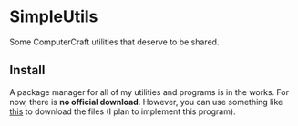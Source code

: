 # SimpleUtils
 Some ComputerCraft utilities that deserve to be shared.
## Install
A package manager for all of my utilities and programs is in the works. For now, there is **no official download**. However, you can use something like [this](https://pastebin.com/wPtGKMam) to download the files (I plan to implement this program).
